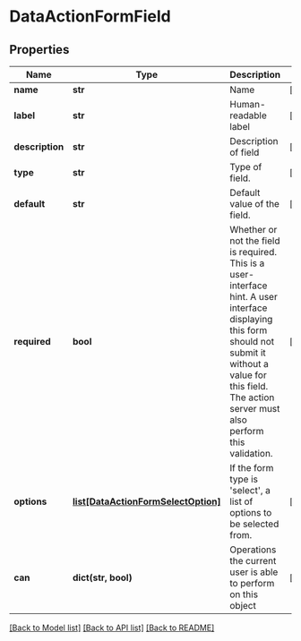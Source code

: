 # DataActionFormField

## Properties
Name | Type | Description | Notes
------------ | ------------- | ------------- | -------------
**name** | **str** | Name | [optional] 
**label** | **str** | Human-readable label | [optional] 
**description** | **str** | Description of field | [optional] 
**type** | **str** | Type of field. | [optional] 
**default** | **str** | Default value of the field. | [optional] 
**required** | **bool** | Whether or not the field is required. This is a user-interface hint. A user interface displaying this form should not submit it without a value for this field. The action server must also perform this validation. | [optional] 
**options** | [**list[DataActionFormSelectOption]**](DataActionFormSelectOption.md) | If the form type is &#39;select&#39;, a list of options to be selected from. | [optional] 
**can** | **dict(str, bool)** | Operations the current user is able to perform on this object | [optional] 

[[Back to Model list]](../README.md#documentation-for-models) [[Back to API list]](../README.md#documentation-for-api-endpoints) [[Back to README]](../README.md)


